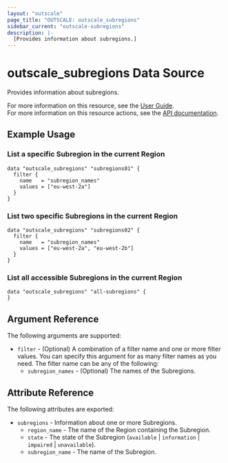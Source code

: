 ```yaml
---
layout: "outscale"
page_title: "OUTSCALE: outscale_subregions"
sidebar_current: "outscale-subregions"
description: |-
  [Provides information about subregions.]
---
```


# outscale_subregions Data Source

Provides information about subregions.

For more information on this resource, see the [User Guide](https://docs.outscale.com/en/userguide/About-Regions-Endpoints-and-Availability-Zones.html).  
For more information on this resource actions, see the [API documentation](https://docs.outscale.com/api#readsubregions).

## Example Usage

### List a specific Subregion in the current Region

```hcl
data "outscale_subregions" "subregions01" {
  filter {
    name   = "subregion_names"
    values = ["eu-west-2a"]
  }
}
```

### List two specific Subregions in the current Region

```hcl
data "outscale_subregions" "subregions02" {
  filter {
    name   = "subregion_names"
    values = ["eu-west-2a", "eu-west-2b"]
  }
}
```
### List all accessible Subregions in the current Region

```hcl
data "outscale_subregions" "all-subregions" {
}
```

## Argument Reference

The following arguments are supported:

* `filter` - (Optional) A combination of a filter name and one or more filter values. You can specify this argument for as many filter names as you need. The filter name can be any of the following:
    * `subregion_names` - (Optional) The names of the Subregions.

## Attribute Reference

The following attributes are exported:

* `subregions` - Information about one or more Subregions.
    * `region_name` - The name of the Region containing the Subregion.
    * `state` - The state of the Subregion (`available` \| `information` \| `impaired` \| `unavailable`).
    * `subregion_name` - The name of the Subregion.
